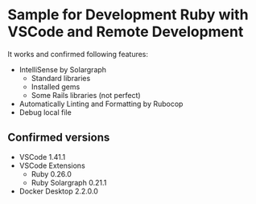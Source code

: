 # Sample for Development Ruby with VSCode and Remote Development

It works and confirmed following features:

* IntelliSense by Solargraph
  * Standard libraries
  * Installed gems
  * Some Rails libraries (not perfect)
* Automatically Linting and Formatting by Rubocop
* Debug local file

## Confirmed versions

* VSCode 1.41.1
* VSCode Extensions
  * Ruby 0.26.0
  * Ruby Solargraph 0.21.1
* Docker Desktop 2.2.0.0
